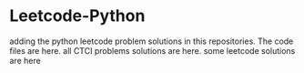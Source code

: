 # Leetcode-Python
adding the python leetcode problem solutions in this repositories. 
The code files are here.
all CTCI problems solutions are here.
some leetcode solutions are here


































































































































































































































































































































































































































































































































































































































































































































































































































































































































































































































































































































































